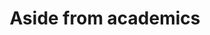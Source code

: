 ---
layout: page
title: Aside from academics
nav: false
nav_order: 7
dropdown: true
children:
    - title: Dance
      permalink: /dance/
    - title: Music
      permalink: /music/
---